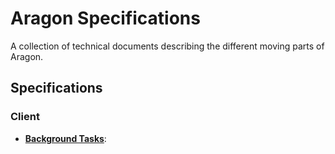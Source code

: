 # Aragon Specifications

A collection of technical documents describing the different moving parts of Aragon.

## Specifications

### Client

- [**Background Tasks**](specs/client/BACKGROUND_TASKS.md):
